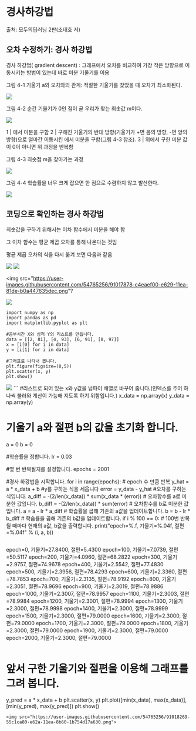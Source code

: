 # 경사하강법

출처: 모두의딥러닝 2판(조태호 저)

## 오차 수정하기: 경사 하강법

경사 하강법( gradient descent) :
     그래프에서 오차를 비교하여 가장 작은 방향으로 이동시키는 방법이 있는데 바로 미분 기울기를 이용

그림 4-1  기울기 a와 오차와의 관계: 적절한 기울기를 찾았을 때 오차가 최소화된다.

<img src="https://user-images.githubusercontent.com/54765256/91016985-97ea0c80-e628-11ea-8e35-194dcdf38ba6.png">

그림 4-2  순간 기울기가 0인 점이 곧 우리가 찾는 최솟값 m이다.

<img src="https://user-images.githubusercontent.com/54765256/91017162-cd8ef580-e628-11ea-8be7-765b1e738801.png">

1 |     에서 미분을 구함
2 | 구해진 기울기의 반대 방향(기울기가 +면 음의 방향, -면 양의 방향)으로 얼마간 이동시킨      에서 미분을 구함(그림 4-3 참조).
3 | 위에서 구한 미분 값이 0이 아니면 위 과정을 반복함

그림 4-3  최솟점 m을 찾아가는 과정

<img src="https://user-images.githubusercontent.com/54765256/91017267-f7481c80-e628-11ea-833d-aa24568298bd.png">

그림 4-4  학습률을 너무 크게 잡으면 한 점으로 수렴하지 않고 발산한다.

<img src="https://user-images.githubusercontent.com/54765256/91017341-1646ae80-e629-11ea-877e-948e12f52636.png">

## 코딩으로 확인하는 경사 하강법

최솟값을 구하기 위해서는 이차 함수에서 미분을 해야 함

그 이차 함수는 평균 제곱 오차를 통해 나온다는 것임

평균 제곱 오차의 식을 다시 옮겨 보면 다음과 같음

<img src="https://user-images.githubusercontent.com/54765256/91017743-99680480-e629-11ea-8a01-d881e073fb7e.png">

<img src="https://user-images.githubusercontent.com/54765256/91017829-b270b580-e629-11ea-8a63-da75b3298ba5.png">

<img src="https://user-images.githubusercontent.com/54765256/91017878-c4eaef00-e629-11ea-81de-b0a447635dec.png"?

<img src="https://user-images.githubusercontent.com/54765256/91017935-d7652880-e629-11ea-85f4-09e7cbe76866.png">

```
import numpy as np
import pandas as pd
import matplotlib.pyplot as plt

#공부시간 X와 성적 Y의 리스트를 만듭니다.
data = [[2, 81], [4, 93], [6, 91], [8, 97]]
x = [i[0] for i in data]
y = [i[1] for i in data]

#그래프로 나타내 봅니다.
plt.figure(figsize=(8,5))
plt.scatter(x, y)
plt.show()
```
<img src="https://user-images.githubusercontent.com/54765256/91018042-0380a980-e62a-11ea-817b-0764920ce7ca.png">
```
#리스트로 되어 있는 x와 y값을 넘파이 배열로 바꾸어 줍니다.(인덱스를 주어 하나씩 불러와 계산이 가능해 지도록 하기 위함입니다.)
x_data = np.array(x)
y_data = np.array(y)

# 기울기 a와 절편 b의 값을 초기화 합니다.
a = 0
b = 0

#학습률을 정합니다.
lr = 0.03 

#몇 번 반복될지를 설정합니다.
epochs = 2001 

#경사 하강법을 시작합니다.
for i in range(epochs): # epoch 수 만큼 반복
    y_hat = a * x_data + b  #y를 구하는 식을 세웁니다
    error = y_data - y_hat  #오차를 구하는 식입니다.
    a_diff = -(2/len(x_data)) * sum(x_data * (error)) # 오차함수를 a로 미분한 값입니다. 
    b_diff = -(2/len(x_data)) * sum(error)  # 오차함수를 b로 미분한 값입니다. 
    a = a - lr * a_diff  # 학습률을 곱해 기존의 a값을 업데이트합니다.
    b = b - lr * b_diff  # 학습률을 곱해 기존의 b값을 업데이트합니다.
    if i % 100 == 0:    # 100번 반복될 때마다 현재의 a값, b값을 출력합니다.
        print("epoch=%.f, 기울기=%.04f, 절편=%.04f" % (i, a, b))
```
```
epoch=0, 기울기=27.8400, 절편=5.4300
epoch=100, 기울기=7.0739, 절편=50.5117
epoch=200, 기울기=4.0960, 절편=68.2822
epoch=300, 기울기=2.9757, 절편=74.9678
epoch=400, 기울기=2.5542, 절편=77.4830
epoch=500, 기울기=2.3956, 절편=78.4293
epoch=600, 기울기=2.3360, 절편=78.7853
epoch=700, 기울기=2.3135, 절편=78.9192
epoch=800, 기울기=2.3051, 절편=78.9696
epoch=900, 기울기=2.3019, 절편=78.9886
epoch=1000, 기울기=2.3007, 절편=78.9957
epoch=1100, 기울기=2.3003, 절편=78.9984
epoch=1200, 기울기=2.3001, 절편=78.9994
epoch=1300, 기울기=2.3000, 절편=78.9998
epoch=1400, 기울기=2.3000, 절편=78.9999
epoch=1500, 기울기=2.3000, 절편=79.0000
epoch=1600, 기울기=2.3000, 절편=79.0000
epoch=1700, 기울기=2.3000, 절편=79.0000
epoch=1800, 기울기=2.3000, 절편=79.0000
epoch=1900, 기울기=2.3000, 절편=79.0000
epoch=2000, 기울기=2.3000, 절편=79.0000
```
```
# 앞서 구한 기울기와 절편을 이용해 그래프를 그려 봅니다.
y_pred = a * x_data + b
plt.scatter(x, y)
plt.plot([min(x_data), max(x_data)], [min(y_pred), max(y_pred)])
plt.show()
```
<img src="https://user-images.githubusercontent.com/54765256/91018269-55c1ca80-e62a-11ea-8b60-1b754d17a630.png">










